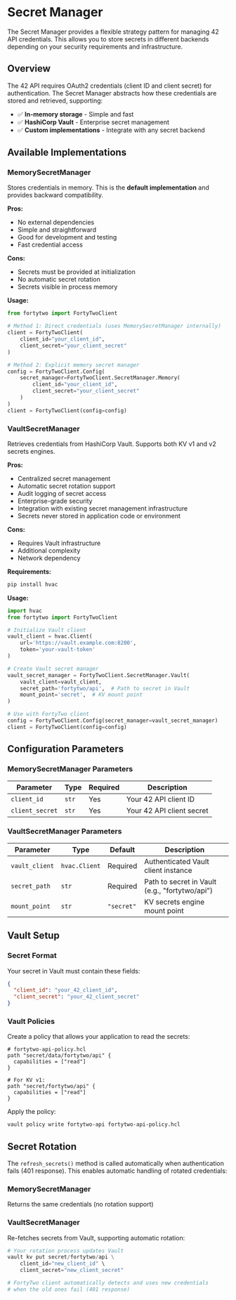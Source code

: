 # Secret Manager

The Secret Manager provides a flexible strategy pattern for managing 42 API credentials. This allows you to store secrets in different backends depending on your security requirements and infrastructure.

## Overview

The 42 API requires OAuth2 credentials (client ID and client secret) for authentication. The Secret Manager abstracts how these credentials are stored and retrieved, supporting:

- ✅ **In-memory storage** - Simple and fast
- ✅ **HashiCorp Vault** - Enterprise secret management
- ✅ **Custom implementations** - Integrate with any secret backend

## Available Implementations

### MemorySecretManager

Stores credentials in memory. This is the **default implementation** and provides backward compatibility.

**Pros:**
- No external dependencies
- Simple and straightforward
- Good for development and testing
- Fast credential access

**Cons:**
- Secrets must be provided at initialization
- No automatic secret rotation
- Secrets visible in process memory

**Usage:**
```python
from fortytwo import FortyTwoClient

# Method 1: Direct credentials (uses MemorySecretManager internally)
client = FortyTwoClient(
    client_id="your_client_id",
    client_secret="your_client_secret"
)

# Method 2: Explicit memory secret manager
config = FortyTwoClient.Config(
    secret_manager=FortyTwoClient.SecretManager.Memory(
        client_id="your_client_id",
        client_secret="your_client_secret"
    )
)
client = FortyTwoClient(config=config)
```

### VaultSecretManager

Retrieves credentials from HashiCorp Vault. Supports both KV v1 and v2 secrets engines.

**Pros:**
- Centralized secret management
- Automatic secret rotation support
- Audit logging of secret access
- Enterprise-grade security
- Integration with existing secret management infrastructure
- Secrets never stored in application code or environment

**Cons:**
- Requires Vault infrastructure
- Additional complexity
- Network dependency

**Requirements:**
```bash
pip install hvac
```

**Usage:**
```python
import hvac
from fortytwo import FortyTwoClient

# Initialize Vault client
vault_client = hvac.Client(
    url='https://vault.example.com:8200',
    token='your-vault-token'
)

# Create Vault secret manager
vault_secret_manager = FortyTwoClient.SecretManager.Vault(
    vault_client=vault_client,
    secret_path='fortytwo/api',  # Path to secret in Vault
    mount_point='secret',  # KV mount point
)

# Use with FortyTwo client
config = FortyTwoClient.Config(secret_manager=vault_secret_manager)
client = FortyTwoClient(config=config)
```

## Configuration Parameters

### MemorySecretManager Parameters

| Parameter | Type | Required | Description |
|-----------|------|----------|-------------|
| `client_id` | `str` | Yes | Your 42 API client ID |
| `client_secret` | `str` | Yes | Your 42 API client secret |

### VaultSecretManager Parameters

| Parameter | Type | Default | Description |
|-----------|------|---------|-------------|
| `vault_client` | `hvac.Client` | Required | Authenticated Vault client instance |
| `secret_path` | `str` | Required | Path to secret in Vault (e.g., "fortytwo/api") |
| `mount_point` | `str` | `"secret"` | KV secrets engine mount point |

## Vault Setup

### Secret Format

Your secret in Vault must contain these fields:

```json
{
  "client_id": "your_42_client_id",
  "client_secret": "your_42_client_secret"
}
```

### Vault Policies

Create a policy that allows your application to read the secrets:

```hcl
# fortytwo-api-policy.hcl
path "secret/data/fortytwo/api" {
  capabilities = ["read"]
}

# For KV v1:
path "secret/fortytwo/api" {
  capabilities = ["read"]
}
```

Apply the policy:

```bash
vault policy write fortytwo-api fortytwo-api-policy.hcl
```

## Secret Rotation

The `refresh_secrets()` method is called automatically when authentication fails (401 response). This enables automatic handling of rotated credentials:

### MemorySecretManager
Returns the same credentials (no rotation support)

### VaultSecretManager
Re-fetches secrets from Vault, supporting automatic rotation:

```python
# Your rotation process updates Vault
vault kv put secret/fortytwo/api \
    client_id="new_client_id" \
    client_secret="new_client_secret"

# FortyTwo client automatically detects and uses new credentials
# when the old ones fail (401 response)
```

